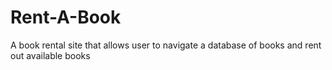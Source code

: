 # Rent-A-Book
A book rental site that allows user to navigate a database of books and rent out available books
